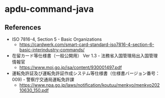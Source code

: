 apdu-command-java
========

## References
 * ISO 7816-4, Section 5 - Basic Organizations
   * https://cardwerk.com/smart-card-standard-iso7816-4-section-6-basic-interindustry-commands/
 * 在留カード等仕様書（一般公開用） Ver 1.3 - 法務省入国管理局出入国管理情報官
   * https://www.moj.go.jp/isa/content/930001497.pdf
 * 運転免許証及び運転免許証作成システム等仕様書（仕様書バージョン番号：009) - 警察庁交通局運転免許課
   * https://www.npa.go.jp/laws/notification/koutuu/menkyo/menkyo20210630_150.pdf
